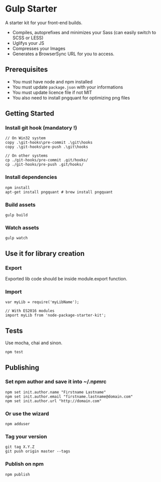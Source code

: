 # Gulp Starter

A starter kit for your front-end builds.

- Compiles, autoprefixes and minimizes your Sass (can easily switch to SCSS or LESS)
- Uglifys your JS
- Compresses your Images
- Generates a BrowserSync URL for you to access.

## Prerequisites

- You must have node and npm installed
- You must update `package.json` with your informations
- You must update licence file if not MIT
- You also need to install pngquant for optimizing png files

## Getting Started

### Install git hook (mandatory !)

    // On Win32 system
    copy .\git-hooks\pre-commit .\git\hooks
    copy .\git-hooks\pre-push .\git\hooks
    
    // On other systems
    cp ./git-hooks/pre-commit .git/hooks/
    cp ./git-hooks/pre-push .git/hooks/
    

### Install dependencies

    npm install
    apt-get install pngquant # brew install pngquant

### Build assets
    
    gulp build

### Watch assets
    
    gulp watch

## Use it for library creation

### Export

Exported lib code should be inside module.export function.

### Import

    var myLib = require('myLibName');
    
    // With ES2016 modules
    import myLib from 'node-package-starter-kit';
    
## Tests

Use mocha, chai and sinon.

    npm test
    
## Publishing

### Set npm author and save it into ~/.npmrc

    npm set init.author.name "Firstname Lastname"
    npm set init.author.email "firstname.lastname@domain.com"
    npm set init.author.url "http://domain.com"
    
### Or use the wizard

    npm adduser
    
### Tag your version

    git tag X.Y.Z
    git push origin master --tags
    
### Publish on npm

    npm publish



